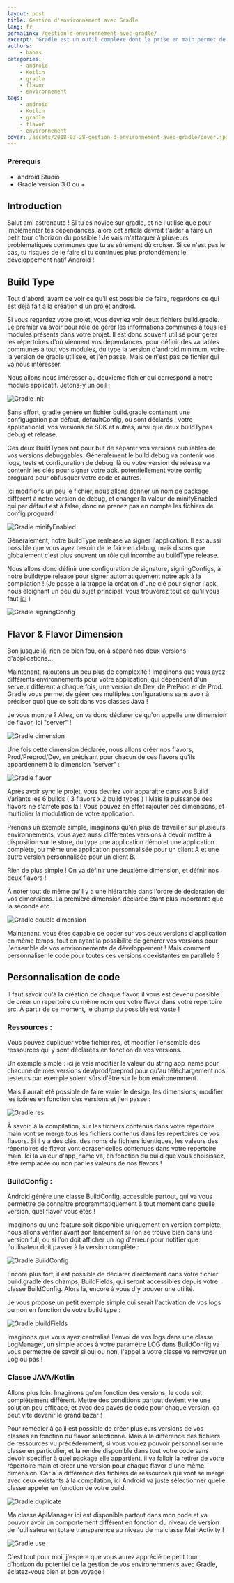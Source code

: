 ```yaml
---
layout: post
title: Gestion d'environnement avec Gradle
lang: fr
permalink: /gestion-d-environnement-avec-gradle/
excerpt: "Gradle est un outil complexe dont la prise en main permet de faire de super choses. Ici, je vous offre un petit aperçu de toutes ces possibilités..."
authors:
    - babas
categories:
    - android
    - Kotlin
    - gradle
    - flavor
    - environnement
tags:
    - android
    - Kotlin
    - gradle
    - flavor
    - environnement
cover: /assets/2018-03-28-gestion-d-environnement-avec-gradle/cover.jpg
---
```



### Prérequis 
- android Studio
- Gradle version 3.0 ou +

## Introduction
Salut ami astronaute ! Si tu es novice sur gradle, et ne l'utilise que pour implémenter tes dépendances, alors cet article devrait t'aider à faire un petit tour d'horizon du possible ! Je vais m'attaquer à plusieurs problématiques communes que tu as sûrement dû croiser. Si ce n'est pas le cas, tu risques de le faire si tu continues plus profondément le développement natif Android !

## Build Type

Tout d'abord, avant de voir ce qu'il est possible de faire, regardons ce qui est déjà fait à la création d'un projet android.  

Si vous regardez votre projet, vous devriez voir deux fichiers build.gradle. Le premier va avoir pour rôle de gérer les informations communes à tous les modules présents dans votre projet. Il est donc souvent utilisé pour gérer les répertoires d'où viennent vos dépendances, pour définir des variables communes à tout vos modules, du type la version d'android minimum, voire la version de gradle utilisée, et j'en passe. Mais ce n'est pas ce fichier qui va nous intéresser. 

Nous allons nous intéresser au deuxieme fichier qui correspond à notre module applicatif. Jetons-y un oeil :

![Gradle init]({{site.baseurl}}/assets/2018-03-28-gestion-d-environnement-avec-gradle/I1.jpg)

Sans effort, gradle genère un fichier build.gradle contenant une configugarion par défaut, defaultConfig, où sont déclarés : votre applicationId, vos versions de SDK et autres, ainsi que deux buildTypes debug et release.  

Ces deux BuildTypes ont pour but de séparer vos versions publiables de vos versions debuggables. Généralement le build debug va contenir vos logs, tests et configuration de debug, là ou votre version de release va contenir les clés pour signer votre apk, potentiellement votre config proguard pour obfusquer votre code et autres.  

Ici modifions un peu le fichier, nous allons donner un nom de package différent à notre version de debug, et changer la valeur de minifyEnabled qui par défaut est à false, donc ne prenez pas en compte les fichiers de config proguard !  

![Gradle minifyEnabled]({{site.baseurl}}/assets/2018-03-28-gestion-d-environnement-avec-gradle/I2.jpg)  

Géneralement, notre buildType realease va signer l'application. Il est aussi possible que vous ayez besoin de le faire en debug, mais disons que globalement c'est plus souvent un rôle qui incombe au buildType release.  

Nous allons donc définir une configuration de signature, signingConfigs, à notre buildtype release pour signer automatiquement notre apk à la compilation ! (Je passe à la trappe la création d'une clé pour signer l'apk, nous éloignant un peu du sujet principal, vous trouverez tout ce qu'il vous faut [ici](https://developer.android.com/studio/publish/app-signing.html) )  

![Gradle signingConfig]({{site.baseurl}}/assets/2018-03-28-gestion-d-environnement-avec-gradle/I3.jpg)

## Flavor & Flavor Dimension

Bon jusque là, rien de bien fou, on à séparé nos deux versions d'applications...  

Maintenant, rajoutons un peu plus de complexité !
Imaginons que vous ayez différents environnements pour votre application, qui dépendent d'un serveur différent à chaque fois, une version de Dev, de PreProd et de Prod. Gradle vous permet de gérer ces multiples configurations sans avoir à préciser quoi que ce soit dans vos classes Java !  

Je vous montre ? Allez, on va donc déclarer ce qu'on appelle une dimension de flavor, ici "server" !  

![Gradle dimension]({{site.baseurl}}/assets/2018-03-28-gestion-d-environnement-avec-gradle/I4.jpg)  

Une fois cette dimension déclarée, nous allons créer nos flavors, Prod/Preprod/Dev, en précisant pour chacun de ces flavors qu'ils appartiennent à la dimension "server" :

![Gradle flavor]({{site.baseurl}}/assets/2018-03-28-gestion-d-environnement-avec-gradle/I5.jpg)

Après avoir sync le projet, vous devriez voir apparaitre dans vos Build Variants les 6 builds ( 3 flavors x 2 build types ) !
Mais la puissance des flavors ne s'arrete pas là ! Vous pouvez en effet rajouter des dimensions, et multiplier la modulation de votre application.  

Prenons un exemple simple, imaginons qu'en plus de travailler sur plusieurs environnements, vous ayez aussi différentes versions à devoir mettre à disposition sur le store, du type une application démo et une application complète, ou même une application personnalisée pour un client A et une autre version personnalisée pour un client B.  

Rien de plus simple ! On va définir une deuxième dimension, et défnir nos deux flavors !  

À noter tout de même qu'il y a une hiérarchie dans l'ordre de déclaration de vos dimensions. La première dimension déclarée étant plus importante que la seconde etc...

![Gradle double dimension]({{site.baseurl}}/assets/2018-03-28-gestion-d-environnement-avec-gradle/I6.png)  

Maintenant, vous êtes capable de coder sur vos deux versions d'application en même temps, tout en ayant la possibilité de générer vos versions pour l'ensemble de vos environnements de développement !
Mais comment personnaliser le code pour toutes ces versions coexistantes en parallèle ?

## Personnalisation de code  

Il faut savoir qu'à la création de chaque flavor, il vous est devenu possible de créer un repertoire du même nom que votre flavor dans votre repertoire src. À partir de ce moment, le champ du possible est vaste !

### Ressources : 
Vous pouvez dupliquer votre fichier res, et modifier l'ensemble des ressources qui y sont déclarées en fonction de vos versions.  

Un exemple simple : ici je vais modifier la valeur du string app_name pour chacune de mes versions dev/prod/preprod pour qu'au téléchargement nos testeurs par exemple soient sûrs d'être sur le bon environemment.  

Mais il aurait été possible de faire varier le design, les dimensions, modifier les icônes en fonction des versions et j'en passe :  

![Gradle res]({{site.baseurl}}/assets/2018-03-28-gestion-d-environnement-avec-gradle/I7.png)  

À savoir, à la compilation, sur les fichiers contenus dans votre répertoire main vont se merge tous les fichiers contenus dans les répertoires de vos flavors. Si il y a des clés, des noms de fichiers identiques, les valeurs des répertoires de flavor vont écraser celles contenues dans votre repertoire main. Ici la valeur d'app_name va, en fonction du build que vous choisissez, être remplacée ou non par les valeurs de nos flavors !

### BuildConfig :  

Android génère une classe BuildConfig, accessible partout, qui va vous permettre de connaître programmatiquement à tout moment dans quelle version, quel flavor vous êtes !  

Imaginons qu'une feature soit disponible uniquement en version complète, nous allons vérifier avant son lancement si l'on se trouve bien dans une version full, ou si l'on doit afficher un log d'erreur pour notifier que l'utilisateur doit passer à la version complète :  

![Gradle BuildConfig]({{site.baseurl}}/assets/2018-03-28-gestion-d-environnement-avec-gradle/I8.png)  

Encore plus fort, il est possible de déclarer directement dans votre fichier build.gradle des champs, BuildFields, qui seront accessibles depuis votre classe BuildConfig. Alors là, encore à vous d'y trouver une utilité.  

Je vous propose un petit exemple simple qui serait l'activation de vos logs ou non en fonction de votre build type :  

![Gradle bluildFields]({{site.baseurl}}/assets/2018-03-28-gestion-d-environnement-avec-gradle/I9.png)  

Imaginons que vous ayez centralisé l'envoi de vos logs dans une classe LogManager, un simple accès à votre paramètre LOG dans BuildConfig va vous permettre de savoir si oui ou non, l'appel à votre classe va renvoyer un Log ou pas !
  
### Classe JAVA/Kotlin 
Allons plus loin. Imaginons qu'en fonction des versions, le code soit complétement différent. Mettre des conditions partout devient vite une solution peu efficace, et avec des pavés de code pour chaque version, ça peut vite devenir le grand bazar !  

Pour remédier à ça il est possible de créer plusieurs versions de vos classes en fonction du flavor selectionné. Mais à la différence des fichiers de ressources vu précédemment, si vous voulez pouvoir personnaliser une classe en particulier, et la rendre disponible dans tout votre code sans devoir spécifier à quel package elle appartient, il va falloir la retirer de votre répertoire main et créer une version pour chaque flavor d'une même dimension. Car à la différence des fichiers de ressources qui vont se merge avec ceux existants à la compilation, ici Android va juste sélectionner quelle classe appeler en fonction de votre build.  

![Gradle duplicate]({{site.baseurl}}/assets/2018-03-28-gestion-d-environnement-avec-gradle/I10.jpg)

Ma classe ApiManager ici est disponible partout dans mon code et va pouvoir avoir un comportement différent en fonction du niveau de version de l'utilisateur en totale transparence au niveau de ma classe MainActivity !  

![Gradle use]({{site.baseurl}}/assets/2018-03-28-gestion-d-environnement-avec-gradle/I11.jpg)  

C'est tout pour moi, j'espère que vous aurez apprécié ce petit tour d'horizon du potentiel de la gestion de vos environemments avec Gradle, éclatez-vous bien et bon voyage !
